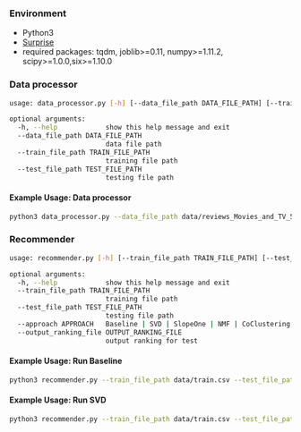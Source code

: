 ### Environment
- Python3
- [Surprise](https://github.com/NicolasHug/Surprise)
- required packages: tqdm, joblib>=0.11, numpy>=1.11.2, scipy>=1.0.0,six>=1.10.0
### Data processor

```bash
usage: data_processor.py [-h] [--data_file_path DATA_FILE_PATH] [--train_file_path TRAIN_FILE_PATH] [--test_file_path TEST_FILE_PATH]

optional arguments:
  -h, --help            show this help message and exit
  --data_file_path DATA_FILE_PATH
                        data file path
  --train_file_path TRAIN_FILE_PATH
                        training file path
  --test_file_path TEST_FILE_PATH
                        testing file path

```
#### Example Usage: Data processor
```bash
python3 data_processor.py --data_file_path data/reviews_Movies_and_TV_5.json --train_file_path data/train.csv --test_file_path data/test.csv
```

### Recommender

```bash
usage: recommender.py [-h] [--train_file_path TRAIN_FILE_PATH] [--test_file_path TEST_FILE_PATH] [--approach APPROACH] [--output_ranking_file OUTPUT_RANKING_FILE]

optional arguments:
  -h, --help            show this help message and exit
  --train_file_path TRAIN_FILE_PATH
                        training file path
  --test_file_path TEST_FILE_PATH
                        testing file path
  --approach APPROACH   Baseline | SVD | SlopeOne | NMF | CoClustering
  --output_ranking_file OUTPUT_RANKING_FILE
                        output ranking for test
```
#### Example Usage: Run Baseline
```bash
python3 recommender.py --train_file_path data/train.csv --test_file_path data/test.csv --approach Baseline --output_ranking_file ranking
```
#### Example Usage: Run SVD
```bash
python3 recommender.py --train_file_path data/train.csv --test_file_path data/test.csv --approach SVD --output_ranking_file ranking
```






